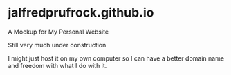 # jalfredprufrock.github.io
A Mockup for My Personal Website

Still very much under construction

I might just host it on my own computer so I can have a better domain name and freedom with what I do with it.
